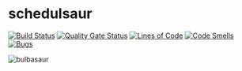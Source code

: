 # schedulsaur

[![Build Status](https://travis-ci.org/noteworthynicole/schedulsaur.svg?branch=master)](https://travis-ci.org/noteworthynicole/schedulsaur) [![Quality Gate Status](https://sonarcloud.io/api/project_badges/measure?project=noteworthynicole_schedulsaur&metric=alert_status)](https://sonarcloud.io/dashboard?id=noteworthynicole_schedulsaur) 
[![Lines of Code](https://sonarcloud.io/api/project_badges/measure?project=noteworthynicole_schedulsaur&metric=ncloc)](https://sonarcloud.io/dashboard?id=noteworthynicole_schedulsaur) [![Code Smells](https://sonarcloud.io/api/project_badges/measure?project=noteworthynicole_schedulsaur&metric=code_smells)](https://sonarcloud.io/dashboard?id=noteworthynicole_schedulsaur) [![Bugs](https://sonarcloud.io/api/project_badges/measure?project=noteworthynicole_schedulsaur&metric=bugs)](https://sonarcloud.io/dashboard?id=noteworthynicole_schedulsaur)

![bulbasaur](https://assets.pokemon.com/assets/cms2/img/pokedex/detail/001.png "Bulbasaur")

